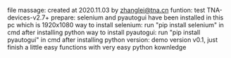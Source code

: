 file massage: created at 2020.11.03 by zhanglei@tna.cn
funtion: test TNA-devices-v2.7+
prepare: selenium and pyautogui have been installed in this pc which is 1920x1080
way to install selenium: run "pip install selenium" in cmd after installing python
way to install pyautogui: run "pip install pyautogui" in cmd after installing python
version: demo version v0.1, just finish a little easy functions with very easy python kownledge